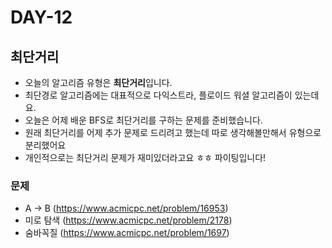 # DAY-12

## 최단거리

- 오늘의 알고리즘 유형은 **최단거리**입니다.
- 최단경로 알고리즘에는 대표적으로 다익스트라, 플로이드 워셜 알고리즘이 있는데요.
- 오늘은 어제 배운 BFS로 최단거리를 구하는 문제를 준비했습니다.
- 원래 최단거리를 어제 추가 문제로 드리려고 했는데 따로 생각해볼만해서 유형으로 분리했어요
- 개인적으로는 최단거리 문제가 재미있더라고요 ㅎㅎ 파이팅입니다!

### 문제

- A -> B (https://www.acmicpc.net/problem/16953)
- 미로 탐색 (https://www.acmicpc.net/problem/2178)
- 숨바꼭질 (https://www.acmicpc.net/problem/1697)
